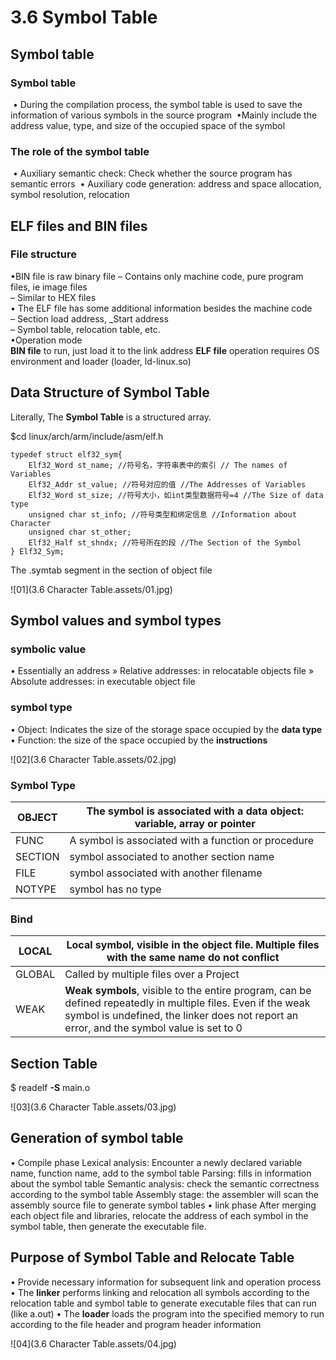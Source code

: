 # 3.6  Symbol Table



## Symbol table

### Symbol table

​	• During the compilation process, the symbol table is used to save the information of various symbols in the source program
​	•Mainly include the address value, type, and size of the occupied space of the symbol

### The role of the symbol table

​	• Auxiliary semantic check: Check whether the source program has semantic errors
​	• Auxiliary code generation: address and space allocation, symbol resolution, relocation

## ELF files and BIN files

### File structure

•BIN file is raw binary file
	– Contains only machine code, pure program files, ie image files  
	– Similar to HEX files  
• The ELF file has some additional information besides the machine code  
	– Section load address, _Start address  
	– Symbol table, relocation table, etc.  
•Operation mode  
	**BIN file** to run, just load it to the link address
	**ELF file** operation requires OS environment and loader (loader, ld-linux.so)



## Data Structure of Symbol Table

Literally, The **Symbol Table** is a structured array.

$cd linux/arch/arm/include/asm/elf.h

```
typedef struct elf32_sym{ 
	Elf32_Word st_name; //符号名，字符串表中的索引 // The names of Variables
	Elf32_Addr st_value; //符号对应的值 //The Addresses of Variables
	Elf32_Word st_size; //符号大小，如int类型数据符号=4 //The Size of data type
	unsigned char st_info; //符号类型和绑定信息 //Information about Character
	unsigned char st_other; 
	Elf32_Half st_shndx; //符号所在的段 //The Section of the Symbol
} Elf32_Sym;
```

The .symtab segment in the section of object file

![01](3.6 Character Table.assets/01.jpg)

## Symbol values and symbol types

### symbolic value

• Essentially an address
» Relative addresses: in relocatable objects file
» Absolute addresses: in executable object file

### symbol type

• Object: Indicates the size of the storage space occupied by the **data type**
• Function: the size of the space occupied by the **instructions**

![02](3.6 Character Table.assets/02.jpg)

### Symbol Type

| OBJECT  | The symbol is associated with a data object: variable, array or pointer |
| ------- | ------------------------------------------------------------ |
| FUNC    | A symbol is associated with a function or procedure          |
| SECTION | symbol associated to another section name                    |
| FILE    | symbol associated with another filename                      |
| NOTYPE  | symbol has no type                                           |

### Bind

| LOCAL  | Local symbol, visible in the object file. Multiple files with the same name do not conflict |
| ------ | ------------------------------------------------------------ |
| GLOBAL | Called by multiple files over a Project                      |
| WEAK   | **Weak symbols**, visible to the entire program, can be defined repeatedly in multiple files. Even if the weak symbol is undefined, the linker does not report an error, and the symbol value is set to 0 |



## Section Table

$ readelf **-S** main.o 

![03](3.6 Character Table.assets/03.jpg)

## Generation of symbol table

• Compile phase
	Lexical analysis: Encounter a newly declared variable name, function name, add to the symbol table
	Parsing: fills in information about the symbol table
	Semantic analysis: check the semantic correctness according to the symbol table
	Assembly stage: the assembler will scan the assembly source file to generate symbol tables
• link phase
	After merging each object file and libraries, relocate the address of each symbol in the symbol table, then generate the executable file.

## Purpose of Symbol Table and Relocate Table

• Provide necessary information for subsequent link and operation process
• The **linker** performs linking and relocation all symbols according to the relocation table and symbol table to generate executable files that can run (like a.out)
• The **loader** loads the program into the specified memory to run according to the file header and program header information

![04](3.6 Character Table.assets/04.jpg)